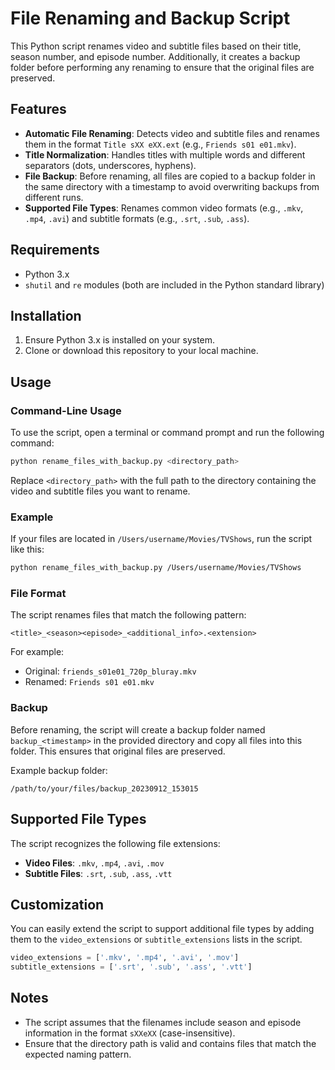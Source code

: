 
# File Renaming and Backup Script

This Python script renames video and subtitle files based on their title, season number, and episode number. Additionally, it creates a backup folder before performing any renaming to ensure that the original files are preserved.

## Features

- **Automatic File Renaming**: Detects video and subtitle files and renames them in the format `Title sXX eXX.ext` (e.g., `Friends s01 e01.mkv`).
- **Title Normalization**: Handles titles with multiple words and different separators (dots, underscores, hyphens).
- **File Backup**: Before renaming, all files are copied to a backup folder in the same directory with a timestamp to avoid overwriting backups from different runs.
- **Supported File Types**: Renames common video formats (e.g., `.mkv`, `.mp4`, `.avi`) and subtitle formats (e.g., `.srt`, `.sub`, `.ass`).

## Requirements

- Python 3.x
- `shutil` and `re` modules (both are included in the Python standard library)

## Installation

1. Ensure Python 3.x is installed on your system.
2. Clone or download this repository to your local machine.

## Usage

### Command-Line Usage

To use the script, open a terminal or command prompt and run the following command:

```bash
python rename_files_with_backup.py <directory_path>
```

Replace `<directory_path>` with the full path to the directory containing the video and subtitle files you want to rename.

### Example

If your files are located in `/Users/username/Movies/TVShows`, run the script like this:

```bash
python rename_files_with_backup.py /Users/username/Movies/TVShows
```

### File Format

The script renames files that match the following pattern:

```
<title>_<season><episode>_<additional_info>.<extension>
```

For example:

- Original: `friends_s01e01_720p_bluray.mkv`
- Renamed: `Friends s01 e01.mkv`

### Backup

Before renaming, the script will create a backup folder named `backup_<timestamp>` in the provided directory and copy all files into this folder. This ensures that original files are preserved.

Example backup folder:

```
/path/to/your/files/backup_20230912_153015
```

## Supported File Types

The script recognizes the following file extensions:

- **Video Files**: `.mkv`, `.mp4`, `.avi`, `.mov`
- **Subtitle Files**: `.srt`, `.sub`, `.ass`, `.vtt`

## Customization

You can easily extend the script to support additional file types by adding them to the `video_extensions` or `subtitle_extensions` lists in the script.

```python
video_extensions = ['.mkv', '.mp4', '.avi', '.mov']
subtitle_extensions = ['.srt', '.sub', '.ass', '.vtt']
```

## Notes

- The script assumes that the filenames include season and episode information in the format `sXXeXX` (case-insensitive).
- Ensure that the directory path is valid and contains files that match the expected naming pattern.

